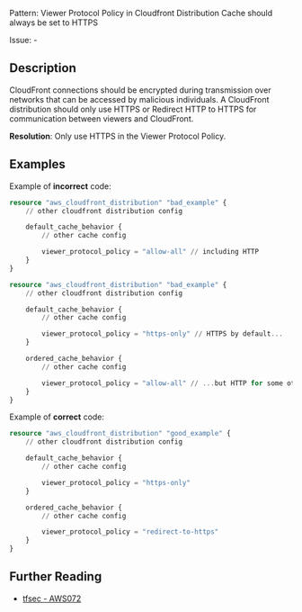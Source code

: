 Pattern: Viewer Protocol Policy in Cloudfront Distribution Cache should always be set to HTTPS

Issue: -

## Description

CloudFront connections should be encrypted during transmission over networks that can be accessed by malicious individuals. 
A CloudFront distribution should only use HTTPS or Redirect HTTP to HTTPS for communication between viewers and CloudFront.

**Resolution**: Only use HTTPS in the Viewer Protocol Policy.

## Examples

Example of **incorrect** code:

```terraform
resource "aws_cloudfront_distribution" "bad_example" {
	// other cloudfront distribution config

	default_cache_behavior {
		// other cache config

		viewer_protocol_policy = "allow-all" // including HTTP
	}
}

resource "aws_cloudfront_distribution" "bad_example" {
	// other cloudfront distribution config

	default_cache_behavior {
		// other cache config

		viewer_protocol_policy = "https-only" // HTTPS by default...
	}

	ordered_cache_behavior {
		// other cache config

		viewer_protocol_policy = "allow-all" // ...but HTTP for some other resources
	}
}
```

Example of **correct** code:

```terraform
resource "aws_cloudfront_distribution" "good_example" {
	// other cloudfront distribution config

	default_cache_behavior {
		// other cache config

		viewer_protocol_policy = "https-only" 
	}

	ordered_cache_behavior {
		// other cache config

		viewer_protocol_policy = "redirect-to-https"
	}
}
```

## Further Reading

* [tfsec - AWS072](https://tfsec.dev/docs/aws/AWS072/)